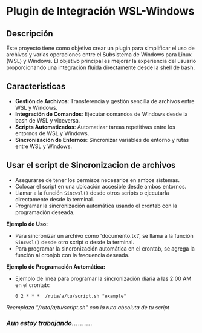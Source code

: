 

# Plugin de Integración WSL-Windows

## Descripción

Este proyecto tiene como objetivo crear un plugin para simplificar el uso de archivos y varias operaciones entre el Subsistema de Windows para Linux (WSL) y Windows. El objetivo principal es mejorar la experiencia del usuario proporcionando una integración fluida directamente desde la shell de bash.

## Características

- **Gestión de Archivos**: Transferencia y gestión sencilla de archivos entre WSL y Windows.
- **Integración de Comandos**: Ejecutar comandos de Windows desde la bash de WSL y viceversa.
- **Scripts Automatizados**: Automatizar tareas repetitivas entre los entornos de WSL y Windows.
- **Sincronización de Entornos**: Sincronizar variables de entorno y rutas entre WSL y Windows.

## Usar el script de Sincronizacion de archivos 

- Asegurarse de tener los permisos necesarios en ambos sistemas.
- Colocar el script en una ubicación accesible desde ambos entornos.
- Llamar a la función `Sincwsl()` desde otros scripts o ejecutarla directamente desde la terminal.
- Programar la sincronización automática usando el crontab con la programación deseada.

**Ejemplo de Uso:**

- Para sincronizar un archivo como 'documento.txt', se llama a la función `Sincwsl()` desde otro script o desde la terminal.
- Para programar la sincronización automática en el crontab, se agrega la función al cronjob con la frecuencia deseada.

**Ejemplo de Programación Automática:**

- Ejemplo de línea para programar la sincronización diaria a las 2:00 AM en el crontab:
  
  ```
  0 2 * * *  /ruta/a/tu/script.sh "example"
  ```

_Reemplaza "/ruta/a/tu/script.sh" con la ruta absoluta de tu script_

### _Aun estoy trabajando.........._ 

